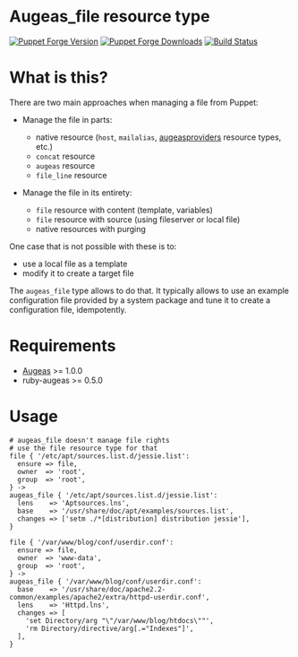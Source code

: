 Augeas_file resource type
=========================

[![Puppet Forge Version](http://img.shields.io/puppetforge/v/camptocamp/augeas_file.svg)](https://forge.puppetlabs.com/camptocamp/augeas_file)
[![Puppet Forge Downloads](http://img.shields.io/puppetforge/dt/camptocamp/augeas_file.svg)](https://forge.puppetlabs.com/camptocamp/augeas_file)
[![Build Status](https://img.shields.io/travis/camptocamp/puppet-augeas_file/master.svg)](https://travis-ci.org/camptocamp/puppet-augeas_file)


# What is this?

There are two main approaches when managing a file from Puppet:

* Manage the file in parts:
  - native resource (`host`, `mailalias`, [augeasproviders](http://augeasproviders.com) resource types, etc.)
  - `concat` resource
  - `augeas` resource
  - `file_line` resource

* Manage the file in its entirety:
  - `file` resource with content (template, variables)
  - `file` resource with source (using fileserver or local file)
  - native resources with purging


One case that is not possible with these is to:
  - use a local file as a template
  - modify it to create a target file

The `augeas_file` type allows to do that. It typically allows to use
an example configuration file provided by a system package
and tune it to create a configuration file, idempotently.



# Requirements

- [Augeas](http://augeas.net) >= 1.0.0
- ruby-augeas >= 0.5.0

# Usage

```puppet
# augeas_file doesn't manage file rights
# use the file resource type for that
file { '/etc/apt/sources.list.d/jessie.list':
  ensure => file,
  owner  => 'root',
  group  => 'root',
} ->
augeas_file { '/etc/apt/sources.list.d/jessie.list':
  lens    => 'Aptsources.lns',
  base    => '/usr/share/doc/apt/examples/sources.list',
  changes => ['setm ./*[distribution] distribution jessie'],
}
```

```puppet
file { '/var/www/blog/conf/userdir.conf':
  ensure => file,
  owner  => 'www-data',
  group  => 'root',
} ->
augeas_file { '/var/www/blog/conf/userdir.conf':
  base    => '/usr/share/doc/apache2.2-common/examples/apache2/extra/httpd-userdir.conf',
  lens    => 'Httpd.lns',
  changes => [
    'set Directory/arg "\"/var/www/blog/htdocs\""',
    'rm Directory/directive/arg[.="Indexes"]',
  ],
}
```
